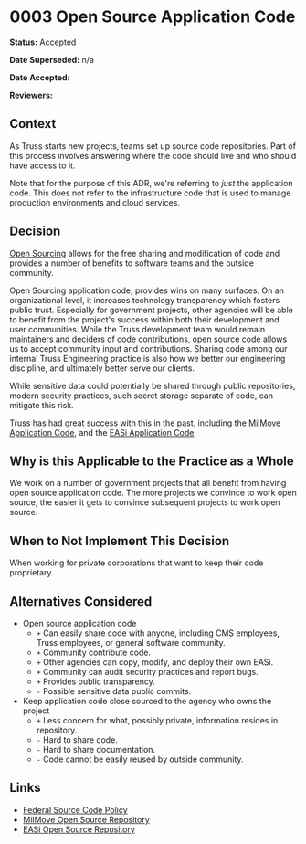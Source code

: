 # 0003 Open Source Application Code

**Status:** Accepted

**Date Superseded:** n/a

**Date Accepted:**

**Reviewers:**

## Context

As Truss starts new projects, teams set up source code repositories.
Part of this process involves answering where the code should live
and who should have access to it.

Note that for the purpose of this ADR,
we're referring to *just* the application code.
This does not refer to the infrastructure code
that is used to manage production environments
and cloud services.

## Decision

[Open Sourcing](https://opensource.org/osd)
allows for the free sharing and modification of code
and provides a number of benefits to software teams
and the outside community.

Open Sourcing application code,
provides wins on many surfaces.
On an organizational level,
it increases technology transparency
which fosters public trust.
Especially for government projects, other agencies
will be able to benefit from the project's success
within both their development and user communities.
While the Truss development team would remain maintainers
and deciders of code contributions,
open source code allows us
to accept community input and contributions.
Sharing code among our internal Truss Engineering practice
is also how we better our engineering discipline,
and ultimately better serve our clients.

While sensitive data could potentially be shared through public repositories,
modern security practices,
such secret storage separate of code,
can mitigate this risk.

Truss has had great success with this in the past,
including the
[MilMove Application Code](https://github.com/transcom/mymove),
and the
[EASi Application Code](https://github.com/CMSgov/easi-app).

## Why is this Applicable to the Practice as a Whole

We work on a number of government projects that
all benefit from having open source application code.
The more projects we convince to work open source,
the easier it gets to convince subsequent projects
to work open source.

## When to Not Implement This Decision

When working for private corporations that want
to keep their code proprietary.

## Alternatives Considered

- Open source application code
  - `+` Can easily share code
    with anyone,
    including CMS employees,
    Truss employees,
    or general software community.
  - `+` Community contribute code.
  - `+` Other agencies can copy, modify, and deploy their own EASi.
  - `+` Community can audit security practices and report bugs.
  - `+` Provides public transparency.
  - `-` Possible sensitive data public commits.
- Keep application code close sourced to the agency who owns the project
  - `+` Less concern for what,
    possibly private,
    information resides in repository.
  - `-` Hard to share code.
  - `-` Hard to share documentation.
  - `-` Code cannot be easily reused by outside community.

## Links

- [Federal Source Code Policy](https://sourcecode.cio.gov/OSS/)
- [MilMove Open Source Repository](https://github.com/transcom/mymove)
- [EASi Open Source Repository](https://github.com/CMSgov/easi-app)
